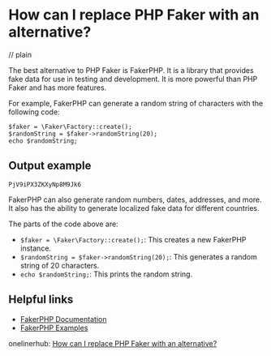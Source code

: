# How can I replace PHP Faker with an alternative?
// plain

The best alternative to PHP Faker is FakerPHP. It is a library that provides fake data for use in testing and development. It is more powerful than PHP Faker and has more features.

For example, FakerPHP can generate a random string of characters with the following code:

```
$faker = \Faker\Factory::create();
$randomString = $faker->randomString(20);
echo $randomString;
```

## Output example

```
PjV9iPX3ZKXyNp8M9Jk6
```

FakerPHP can also generate random numbers, dates, addresses, and more. It also has the ability to generate localized fake data for different countries.

The parts of the code above are:
- `$faker = \Faker\Factory::create();`: This creates a new FakerPHP instance.
- `$randomString = $faker->randomString(20);`: This generates a random string of 20 characters.
- `echo $randomString;`: This prints the random string.

## Helpful links
- [FakerPHP Documentation](https://github.com/fzaninotto/Faker#fakerprovideren)
- [FakerPHP Examples](https://github.com/fzaninotto/Faker#example)

onelinerhub: [How can I replace PHP Faker with an alternative?](https://onelinerhub.com/php-faker/how-can-i-replace-php-faker-with-an-alternative)